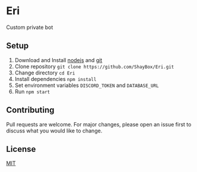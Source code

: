 # Eri

Custom private bot

## Setup

1. Download and Install [nodejs](https://nodejs.org/en/) and [git](https://git-scm.com/)
2. Clone repository `git clone https://github.com/ShayBox/Eri.git`
3. Change directory `cd Eri`
4. Install dependencies `npm install`
5. Set environment variables `DISCORD_TOKEN` and `DATABASE_URL`
5. Run `npm start`

## Contributing
Pull requests are welcome. For major changes, please open an issue first to discuss what you would like to change.

## License
[MIT](https://github.com/Shays-Bots/Eri/blob/master/LICENSE)